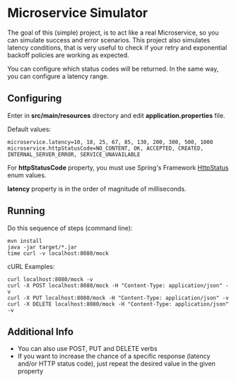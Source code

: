 # Microservice Simulator

The goal of this (simple) project, is to act like a real Microservice, so you can simulate success and error scenarios. This project also simulates latency conditions, that is very useful to check if your retry and exponential backoff policies are working as expected.

You can configure which status codes will be returned. In the same way, you can configure a latency range.

## Configuring

Enter in **src/main/resources** directory and edit **application.properties** file.

Default values:


```
microservice.latency=10, 18, 25, 67, 85, 130, 200, 300, 500, 1000
microservice.httpStatusCode=NO_CONTENT, OK, ACCEPTED, CREATED, INTERNAL_SERVER_ERROR, SERVICE_UNAVAILABLE
```

For **httpStatusCode** property, you must use Spring's Framework [HttpStatus](https://docs.spring.io/spring/docs/current/javadoc-api/org/springframework/http/HttpStatus.html) enum values.

**latency** property is in the order of magnitude of milliseconds.

## Running

Do this sequence of steps (command line):

```
mvn install
java -jar target/*.jar
time curl -v localhost:8080/mock
```

cURL Examples:
```
curl localhost:8080/mock -v
curl -X POST localhost:8080/mock -H "Content-Type: application/json" -v
curl -X PUT localhost:8080/mock -H "Content-Type: application/json" -v
curl -X DELETE localhost:8080/mock -H "Content-Type: application/json" -v
```

## Additional Info

- You can also use POST, PUT and DELETE verbs
- If you want to increase the chance of a specific response (latency and/or HTTP status code), just repeat the desired value in the given property
